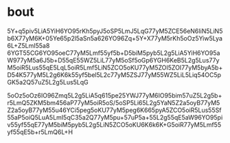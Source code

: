 # bout
5Y+q5piv5LiA5YiH6YO95rKh5pyJ5oSP5LmJ5LqG77yM5ZCE56eN6IiN5LiN5b6X77yM6K+05Ye65p2l5aSn5a626YO96Zq+5Y+X77yM5rKh5oOz5Yiw5Lya6L+Z5LmI55a8
6YGT55CG6YO95oeC77yM5Lmf55yf5b+D5biM5pyb5L2g5LiA5YiH6YO95aW977yM5a6J5b+D55qE55WZ5LiL77yM5oSf5oGp6YGH6KeB5L2g5Lus77yM5oiR5Lus55qE5LqL5oiR5Lmf5LiN5ZCO5oKU77yM5ZOI5ZOI77yM5byA5b+D54K577yM5L2g6K6k55yf5bel5L2c77yM5ZSJ77yM55WZ5LiL5Liq54OC5pGK5a2Q57uZ5L2g5Lus5LqG



5oOz5oOz6IO96Zmq5L2g5LiA5q615pe25YWJ77yM6IO95bim57uZ5L2g5b+r5LmQ5ZKM5bm456aP77yM5oiR5oS/5oSP5Li65L2g5YaN5Z2a5oyB77yM5Z2a5oyB77yM55u46YCi5peg5oKU77yM5peg6K665pyA5ZCO5oiR5Lus55Sf55aP5oiQ5LuA5LmI5qC35a2Q77yM5pu+57uP5a+55L2g55qE5aW96YO95piv55yf55qE77yM5biM5pyb5L2g5LiN5ZCO5oKU6K6k6K+G5oiR77yM5Lmf55yf55qE5b+r5LmQ6L+H
